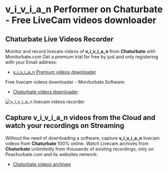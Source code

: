 # v_i_v_i_a_n Performer on Chaturbate - Free LiveCam videos downloader

## Chaturbate Live Videos Recorder

Monitor and record livecam videos of **v_i_v_i_a_n** from **Chaturbate** with Moniturbate.com
Get a premium trial for free by just and only registering with your Email address:
* [v_i_v_i_a_n Premium videos downloader](https://moniturbate.com/request-demo-licence-key.html)

Free livecam videos downloader - Moniturbate Software:
* [Chaturbate videos downloader](https://moniturbate.com/moniturbate-download-software.html)

![v_i_v_i_a_n livecam videos recorder](https://peachurnet.com/templates/moniturbate-software.png)


## Capture v_i_v_i_a_n videos from the Cloud and watch your recordings on Streaming

Without the need of downloading a software, capture **v_i_v_i_a_n** livecam videos from **Chaturbate** 100% online.
Watch Livecam archives from **Chaturbate** unlimitedly from thousands of existing recordings, only on Peachurbate.com and its websites network:
* [Chaturbate videos archives](https://peachurnet.com/)
